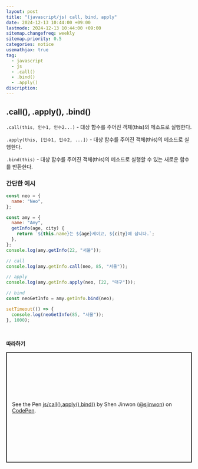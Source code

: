 ```yaml
---
layout: post
title: "(javascript/js) call, bind, apply"
date: 2024-12-13 10:44:00 +09:00
lastmode: 2024-12-13 10:44:00 +09:00
sitemap.changefreq: weekly
sitemap.priority: 0.5
categories: notice
usemathjax: true
tag:
  - javascript
  - js
  - .call()
  - .bind()
  - .apply()
discription:
---
```


## .call(), .apply(), .bind()

`.call(this, 인수1, 인수2...)` - 대상 함수를 주어진 객체(this)의 메소드로 실행한다.

`.apply(this, [인수1, 인수2, ...])` - 대상 함수를 주어진 객체(this)의 메소드로 실행한다.

`.bind(this)` - 대상 함수를 주어진 객체(this)의 메소드로 실행할 수 있는 새로운 함수를 반환한다.

### 간단한 예시

```js
const neo = {
  name: "Neo",
};

const amy = {
  name: "Amy",
  getInfo(age, city) {
    return `${this.name}는 ${age}세이고, ${city}에 삽니다.`;
  },
};
console.log(amy.getInfo(22, "서울"));

// call
console.log(amy.getInfo.call(neo, 85, "서울"));

// apply
console.log(amy.getInfo.apply(neo, [22, "대구"]));

// bind
const neoGetInfo = amy.getInfo.bind(neo);

setTimeout(() => {
  console.log(neoGetInfo(85, "서울"));
}, 1000);
```

<br>

**따라하기**

<p class="codepen" data-height="300" data-default-tab="js,result" data-slug-hash="KwPNPPW" data-pen-title="js/call(),apply(),bind()" data-user="sjinwon" style="height: 300px; box-sizing: border-box; display: flex; align-items: center; justify-content: center; border: 2px solid; margin: 1em 0; padding: 1em;">
  <span>See the Pen <a href="https://codepen.io/sjinwon/pen/KwPNPPW">
  js/call(),apply(),bind()</a> by Shen Jinwon (<a href="https://codepen.io/sjinwon">@sjinwon</a>)
  on <a href="https://codepen.io">CodePen</a>.</span>
</p>
<script async src="https://cpwebassets.codepen.io/assets/embed/ei.js"></script>

<br>
